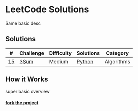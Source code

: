 

# LeetCode Solutions
Same basic desc

## Solutions
| # | Challenge | Difficulty | Solutions | Category |
| - | --------- | ---------- | --------- | -------- |
| [15](https://leetcode.com/problems/3sum/) | [3Sum](solutions/3sum) | Medium | [Python](solutions/3sum/two-sum.py) | Algorithms |

## How it Works
super basic overview

#### [fork the project](http://example.com) 